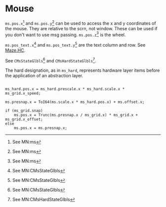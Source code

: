 # Mouse
`ms.pos.x`[^1] and `ms.pos.y`[^1] can be used to access the x and y coordinates of the mouse. They are relative to the scrn, not window. These can be used if you don't want to use msg passing. `ms.pos.z`[^1] is the wheel.

`ms.pos_text.x`[^2] and `ms.pos_text.y`[^2] are the text column and row. See [Maze.HC](https://github.com/cia-foundation/TempleOS/blob/c26482bb6ad3f80106d28504ec5db3c6a360732c/Demo/Games/Maze.HC).

See `CMsStateGlbls`[^2] and `CMsHardStateGlbls`[^3].

The hard designation, as in `ms_hard`, represents hardware layer items before the application of an abstraction layer.

```holyc

ms_hard.pos.x = ms_hard.prescale.x * ms_hard.scale.x * ms_grid.x_speed;

ms.presnap.x = ToI64(ms.scale.x * ms_hard.pos.x) + ms.offset.x;

if (ms_grid.snap)
    ms.pos.x = Trunc(ms.presnap.x / ms_grid.x) * ms_grid.x + ms_grid.x_offset;
else
    ms.pos.x = ms.presnap.x;

```

[^1]: See MN:ms

[^2]: See MN:CMsStateGlbls

[^3]: See MN:CMsHardStateGlbls

